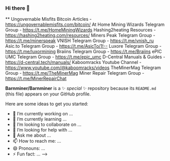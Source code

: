 ### Hi there 👋
**
Ungovernable Misfits Bitcoin Articles - https://ungovernablemisfits.com/bitcoin/
At Home Mining Wizards Telegram Group - https://t.me/HomeMiningWizards
Hashing2heating Resources - https://hashing2heating.com/resources/
Miners Peak Telegram Group - https://t.me/minerspeak
VNISH Telegram Group - https://t.me/vnish_ru
Asic.to Telegram Group - https://t.me/AsicTo/1!--
Luxore Telegram Group - https://t.me/luxormining
Braiins Telegram Group - https://t.me/Braiins
ePIC UMC Telegram Group - https://t.me/epic_umc
D-Central Manuals & Guides - https://d-central.tech/manuals/
Kaboomracks Youtube Channel  - https://www.youtube.com/@kaboomracks/videos
TheMinerMag Telegram Group - https://t.me/TheMinerMag
Miner Repair Telegram Group - https://t.me/MinerRepairChat



**Barnminer/Barnminer** is a ✨ _special_ ✨ repository because its `README.md` (this file) appears on your GitHub profile.

Here are some ideas to get you started:

- 🔭 I’m currently working on ...
- 🌱 I’m currently learning ...
- 👯 I’m looking to collaborate on ...
- 🤔 I’m looking for help with ...
- 💬 Ask me about ...
- 📫 How to reach me: ...
- 😄 Pronouns: ...
- ⚡ Fun fact: ...
-->
